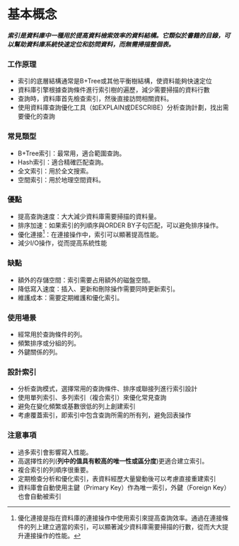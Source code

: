 # 基本概念

***索引是資料庫中一種用於提高資料檢索效率的資料結構。它類似於書籍的目錄，可以幫助資料庫系統快速定位和訪問資料，而無需掃描整個表。***

### 工作原理

* 索引的底層結構通常是B+Tree或其他平衡樹結構，使資料能夠快速定位
* 資料庫引擎根據查詢條件進行索引樹的遍歷，減少需要掃描的資料行數
* 查詢時，資料庫首先檢查索引，然後直接訪問相關資料。
* 使用資料庫查詢優化工具（如EXPLAIN或DESCRIBE）分析查詢計劃，找出需要優化的查詢

### 常見類型

* B+Tree索引：最常用，適合範圍查詢。
* Hash索引：適合精確匹配查詢。
* 全文索引：用於全文搜索。
* 空間索引：用於地理空間資料。

### 優點

* 提高查詢速度：大大減少資料庫需要掃描的資料量。
* 排序加速：如果索引的列順序與ORDER BY子句匹配，可以避免排序操作。
* 優化連接[^1]：在連接操作中，索引可以顯著提高性能。
* 減少I/O操作，從而提高系統性能

### 缺點

* 額外的存儲空間：索引需要占用額外的磁盤空間。
* 降低寫入速度：插入、更新和刪除操作需要同時更新索引。
* 維護成本：需要定期維護和優化索引。

### 使用場景

* 經常用於查詢條件的列。
* 頻繁排序或分組的列。
* 外鍵關係的列。

### 設計索引

* 分析查詢模式，選擇常用的查詢條件、排序或聯接列進行索引設計
* 使用單列索引、多列索引（複合索引）來優化常見查詢
* 避免在變化頻繁或基數很低的列上創建索引
* 考慮覆蓋索引，即索引中包含查詢所需的所有列，避免回表操作

### 注意事項

* 過多索引會影響寫入性能。
* 高選擇性的列(**列中的值具有較高的唯一性或區分度**)更適合建立索引。
* 複合索引的列順序很重要。
* 定期檢查分析和優化索引，表資料經歷大量變動後可以考慮直接重建索引
* 資料庫會自動使用主鍵（Primary Key）作為唯一索引，外鍵（Foreign Key）也會自動被索引

[^1]: 優化連接是指在資料庫的連接操作中使用索引來提高查詢效率。通過在連接條件的列上建立適當的索引，可以顯著減少資料庫需要掃描的行數，從而大大提升連接操作的性能。